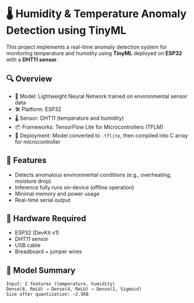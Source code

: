 # 🌡️ Humidity & Temperature Anomaly Detection using TinyML

This project implements a real-time anomaly detection system for monitoring temperature and humidity using **TinyML** deployed on **ESP32** with a **DHT11 sensor**.

## 🔍 Overview

- 🧠 Model: Lightweight Neural Network trained on environmental sensor data
- 🛠️ Platform: ESP32
- 🌡️ Sensor: DHT11 (temperature and humidity)
- 📦 Frameworks: TensorFlow Lite for Microcontrollers (TFLM)
- 🚀 Deployment: Model converted to `.tflite`, then compiled into C array for microcontroller

## 🧪 Features

- Detects anomalous environmental conditions (e.g., overheating, moisture drop)
- Inference fully runs on-device (offline operation)
- Minimal memory and power usage
- Real-time serial output

## 🔧 Hardware Required

- ESP32 (DevKit v1)
- DHT11 sensor
- USB cable
- Breadboard + jumper wires

## 🧠 Model Summary

```text
Input: 2 features (temperature, humidity)
Dense(8, ReLU) → Dense(4, ReLU) → Dense(1, Sigmoid)
Size after quantization: ~2.5KB
